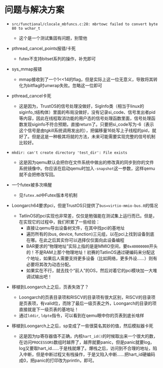 # 问题与解决方案

- `src/functional/clocale_mbfuncs.c:28: mbrtowc failed to convert byte 80 to wchar_t`
  - 这个是一个测试集固有问题，别管他
- pthread_cancel_points报错/卡死
  - futex不支持bitset系列的操作，补充即可

- sys_mmap报错
  - mmap接收到了一个1<<14的flag，但是实际上这一位无意义，导致将其转化为bitflag时unwrap失败。忽略这一位即可

- pthread_cancel卡死
  - 这是因为，TrustOS的信号处理没做好，SigInfo类（相当于linux的siginfo_t结构体）里面的布局没做好，没有记录si_code、信号发出者pid等内容，因此在线程取消功能的用户态的信号处理函数里面，信号处理函数发现siginfo不符合预期，直接return了。只要把si_code写为-6（表示这个信号是由tgkill系统调用发出的），把偏移量16处写上子线程的pid，就好了。但是这是一种极其将就的方法，未来可能需要实现完整的信号机制比较好。
- `mkdir: can't create directory 'test_dir': File exists`
  - 这是因为qemu默认会把你在文件系统中做出的修改真的同步到你的文件系统镜像中。你应该在启动qemu时加入`-snapshot`这一参数，这样qemu就不会把修改写回。
- 一个futex被多次唤醒
  - 见`futex.md`中Futex版本号机制
- Loongarch64要求pci，但是TrustOS只提供了`bus=virtio-mmio-bus.0`的情况
  - TatlinOS的pci实现也非常差，仅仅是勉强能在测试集上运行而已。但是，在实现它的过程中，我们积累了一些经验：
    - 直接让qemu导出设备树文件，在其中找pci的基地址
    - 遍历所有的(bus, device, function)三元组，以在pci上找到设备到底在哪。在此之后其实你可以选择仅仅面向此设备编程
    - BAR要求的“物理地址”实际上指的是是MMIO空间，要`0x40000000`开头的！不是RAM上那个物理地址！初赛的TatlinOS通过硬编码来分配这个地址，如果后人需要支持更多设备（比如网络，更多外设……）则有必要将其改为动态分配。
    - 如果实在不行，就去找个“前人”的OS，然后对着它的pci模块加一大堆调试输出吧！
- 移植到Loongarch上之后，页表失效了？
  - Loongarch的页表目录项和RISCV的目录项有很大区别，RISCV的目录项是页表项，有valid位，而除了最后一级页表之外，Loongarch的目录的项直接就是下一级页表的基地址！
  - 通过`lddir`, `ldpte`指令，可以看到在qemu眼中你的页表到底长啥样
- 移植到Loongarch上之后，sp变成了一些很莫名其妙的值，然后模拟器卡死
  - 这是因为tp寄存器值不正确，内核`hart_id()`的时候取出来一个很大的数，在访问`PROCESSORS`数组时越界了，越界就要panic，但是panic就要log，log又要取hart_id……于是栈就爆了。爆栈之后，访问到不合理的地址，陷入中断，但是中断过程又有栈操作，于是又陷入中断……把hart_id硬编码成0，把panic的打印改为println，即可。